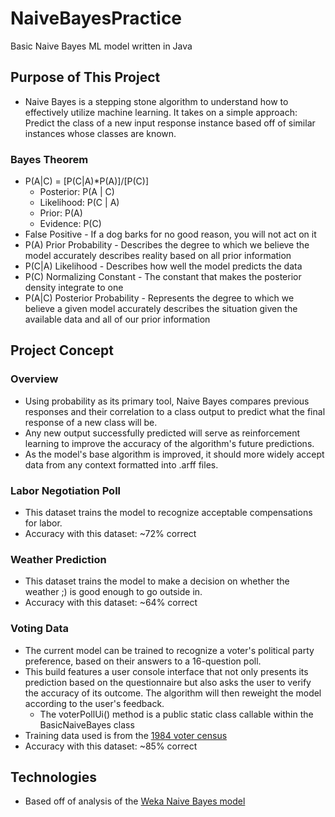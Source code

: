 # NaiveBayesPractice
Basic Naive Bayes ML model written in Java

## Purpose of This Project
- Naive Bayes is a stepping stone algorithm to understand how to effectively utilize machine learning. It takes on a simple approach: Predict the class of a new input response instance based off of similar instances whose classes are known.
### Bayes Theorem
- P(A|C) = [P(C|A)*P(A)]/[P(C)]
  - Posterior: P(A | C)
  - Likelihood: P(C | A)
  - Prior: P(A)
  - Evidence: P(C)
- False Positive - If a dog barks for no good reason, you will not act on it
- P(A) Prior Probability - Describes the degree to which we believe the model accurately describes reality based on all prior information
- P(C|A) Likelihood - Describes how well the model predicts the data
- P(C) Normalizing Constant - The constant that makes the posterior density integrate to one
- P(A|C) Posterior Probability - Represents the degree to which we believe a given model accurately describes the situation given the available data and all of our prior information

## Project Concept
### Overview
- Using probability as its primary tool, Naive Bayes compares previous responses and their correlation to a class output to predict what the final response of a new class will be.
- Any new output successfully predicted will serve as reinforcement learning to improve the accuracy of the algorithm's future predictions.
- As the model's base algorithm is improved, it should more widely accept data from any context formatted into .arff files.

### Labor Negotiation Poll
- This dataset trains the model to recognize acceptable compensations for labor.
- Accuracy with this dataset: ~72% correct

### Weather Prediction
- This dataset trains the model to make a decision on whether the weather ;) is good enough to go outside in.
- Accuracy with this dataset: ~64% correct

### Voting Data
- The current model can be trained to recognize a voter's political party preference, based on their answers to a 16-question poll.
- This build features a user console interface that not only presents its prediction based on the questionnaire but also asks the user to verify the accuracy of its outcome. The algorithm will then reweight the model according to the user's feedback.
  - The voterPollUi() method is a public static class callable within the BasicNaiveBayes class
- Training data used is from the [1984 voter census](https://archive.ics.uci.edu/ml/datasets/Congressional+Voting+Records)
- Accuracy with this dataset: ~85% correct

## Technologies
- Based off of analysis of the [Weka Naive Bayes model](https://weka.sourceforge.io/doc.dev/weka/classifiers/bayes/NaiveBayes.html)
